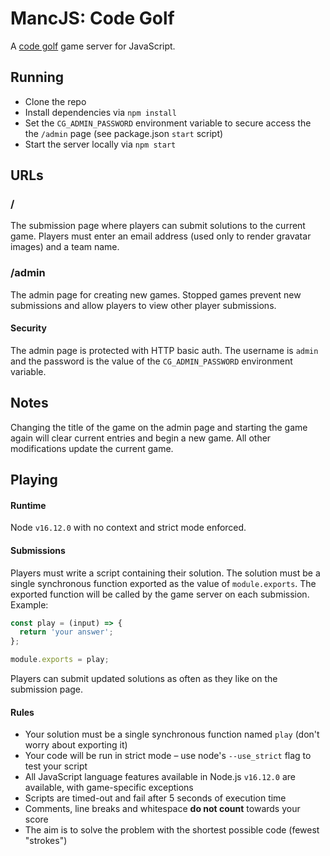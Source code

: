 # MancJS: Code Golf

A [code golf](https://en.wikipedia.org/wiki/Code_golf) game server for JavaScript.

## Running

- Clone the repo
- Install dependencies via `npm install`
- Set the `CG_ADMIN_PASSWORD` environment variable to secure access the the `/admin` page (see package.json `start` script)
- Start the server locally via `npm start`

## URLs

### /

The submission page where players can submit solutions to the current game. Players must enter an email address (used only to render gravatar images) and a team name.

### /admin

The admin page for creating new games. Stopped games prevent new submissions and allow players to view other player submissions.

#### Security

The admin page is protected with HTTP basic auth. The username is `admin` and the password is the value of the `CG_ADMIN_PASSWORD` environment variable.

## Notes

Changing the title of the game on the admin page and starting the game again will clear current entries and begin a new game. All other modifications update the current game.

## Playing

#### Runtime

Node `v16.12.0` with no context and strict mode enforced.

#### Submissions

Players must write a script containing their solution. The solution must be a single synchronous function exported as the value of `module.exports`. The exported function will be called by the game server on each submission. Example:

```js
const play = (input) => {
  return 'your answer';
};

module.exports = play;
```

Players can submit updated solutions as often as they like on the submission page.

#### Rules

- Your solution must be a single synchronous function named `play` (don't worry about exporting it)
- Your code will be run in strict mode – use node's `--use_strict` flag to test your script
- All JavaScript language features available in Node.js `v16.12.0` are available, with game-specific exceptions
- Scripts are timed-out and fail after 5 seconds of execution time
- Comments, line breaks and whitespace **do not count** towards your score
- The aim is to solve the problem with the shortest possible code (fewest "strokes")
